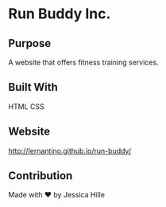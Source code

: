 # Run Buddy Inc.

## Purpose
A website that offers fitness training services.

## Built With
HTML
CSS

## Website
http://lernantino.github.io/run-buddy/

## Contribution
Made with ❤️ by Jessica Hille
